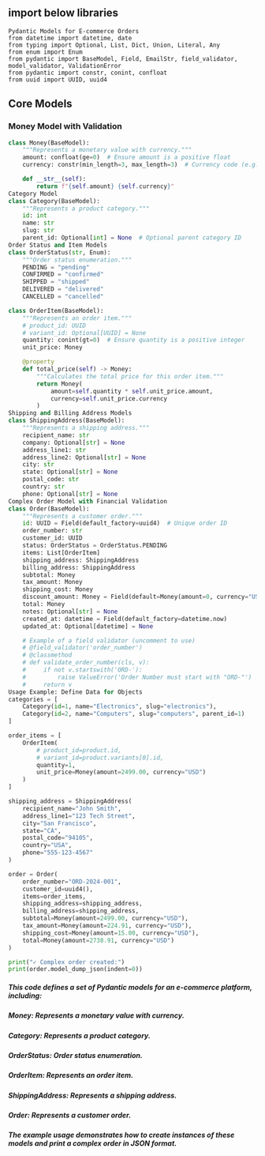 ## import below libraries

    Pydantic Models for E-commerce Orders
    from datetime import datetime, date
    from typing import Optional, List, Dict, Union, Literal, Any
    from enum import Enum
    from pydantic import BaseModel, Field, EmailStr, field_validator, model_validator, ValidationError
    from pydantic import constr, conint, confloat
    from uuid import UUID, uuid4

## Core Models

### Money Model with Validation ###
```python
class Money(BaseModel):
    """Represents a monetary value with currency."""
    amount: confloat(ge=0)  # Ensure amount is a positive float
    currency: constr(min_length=3, max_length=3)  # Currency code (e.g., "USD")

    def __str__(self):
        return f"{self.amount} {self.currency}"
Category Model
class Category(BaseModel):
    """Represents a product category."""
    id: int
    name: str
    slug: str
    parent_id: Optional[int] = None  # Optional parent category ID
Order Status and Item Models
class OrderStatus(str, Enum):
    """Order status enumeration."""
    PENDING = "pending"
    CONFIRMED = "confirmed"
    SHIPPED = "shipped"
    DELIVERED = "delivered"
    CANCELLED = "cancelled"

class OrderItem(BaseModel):
    """Represents an order item."""
    # product_id: UUID
    # variant_id: Optional[UUID] = None
    quantity: conint(gt=0)  # Ensure quantity is a positive integer
    unit_price: Money

    @property
    def total_price(self) -> Money:
        """Calculates the total price for this order item."""
        return Money(
            amount=self.quantity * self.unit_price.amount,
            currency=self.unit_price.currency
        )
Shipping and Billing Address Models
class ShippingAddress(BaseModel):
    """Represents a shipping address."""
    recipient_name: str
    company: Optional[str] = None
    address_line1: str
    address_line2: Optional[str] = None
    city: str
    state: Optional[str] = None
    postal_code: str
    country: str
    phone: Optional[str] = None
Complex Order Model with Financial Validation
class Order(BaseModel):
    """Represents a customer order."""
    id: UUID = Field(default_factory=uuid4)  # Unique order ID
    order_number: str
    customer_id: UUID
    status: OrderStatus = OrderStatus.PENDING
    items: List[OrderItem]
    shipping_address: ShippingAddress
    billing_address: ShippingAddress
    subtotal: Money
    tax_amount: Money
    shipping_cost: Money
    discount_amount: Money = Field(default=Money(amount=0, currency="USD"))
    total: Money
    notes: Optional[str] = None
    created_at: datetime = Field(default_factory=datetime.now)
    updated_at: Optional[datetime] = None

    # Example of a field validator (uncomment to use)
    # @field_validator('order_number')
    # @classmethod
    # def validate_order_number(cls, v):
    #     if not v.startswith('ORD-'):
    #         raise ValueError('Order Number must start with "ORD-"')
    #     return v
Usage Example: Define Data for Objects
categories = [
    Category(id=1, name="Electronics", slug="electronics"),
    Category(id=2, name="Computers", slug="computers", parent_id=1)
]

order_items = [
    OrderItem(
        # product_id=product.id,
        # variant_id=product.variants[0].id,
        quantity=1,
        unit_price=Money(amount=2499.00, currency="USD")
    )
]

shipping_address = ShippingAddress(
    recipient_name="John Smith",
    address_line1="123 Tech Street",
    city="San Francisco",
    state="CA",
    postal_code="94105",
    country="USA",
    phone="555-123-4567"
)

order = Order(
    order_number="ORD-2024-001",
    customer_id=uuid4(),
    items=order_items,
    shipping_address=shipping_address,
    billing_address=shipping_address,
    subtotal=Money(amount=2499.00, currency="USD"),
    tax_amount=Money(amount=224.91, currency="USD"),
    shipping_cost=Money(amount=15.00, currency="USD"),
    total=Money(amount=2738.91, currency="USD")
)

print("✓ Complex order created:")
print(order.model_dump_json(indent=0))

```

#####     This code defines a set of Pydantic models for an e-commerce platform, including:
##### Money: Represents a monetary value with currency.
##### Category: Represents a product category.
##### OrderStatus: Order status enumeration. 
##### OrderItem: Represents an order item. 
##### ShippingAddress: Represents a shipping address.
##### Order: Represents a customer order.
##### The example usage demonstrates how to create instances of these models and print a complex order in JSON format.
